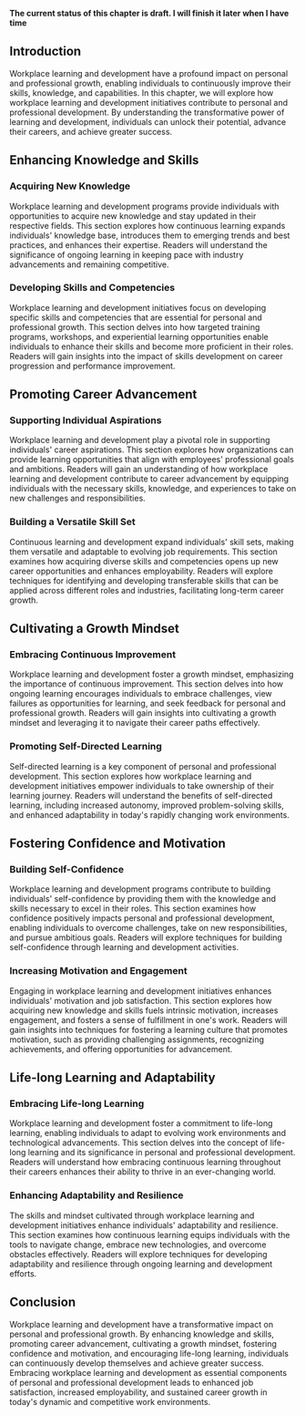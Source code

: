 **The current status of this chapter is draft. I will finish it later when I have time**

Introduction
------------

Workplace learning and development have a profound impact on personal and professional growth, enabling individuals to continuously improve their skills, knowledge, and capabilities. In this chapter, we will explore how workplace learning and development initiatives contribute to personal and professional development. By understanding the transformative power of learning and development, individuals can unlock their potential, advance their careers, and achieve greater success.

Enhancing Knowledge and Skills
------------------------------

### Acquiring New Knowledge

Workplace learning and development programs provide individuals with opportunities to acquire new knowledge and stay updated in their respective fields. This section explores how continuous learning expands individuals' knowledge base, introduces them to emerging trends and best practices, and enhances their expertise. Readers will understand the significance of ongoing learning in keeping pace with industry advancements and remaining competitive.

### Developing Skills and Competencies

Workplace learning and development initiatives focus on developing specific skills and competencies that are essential for personal and professional growth. This section delves into how targeted training programs, workshops, and experiential learning opportunities enable individuals to enhance their skills and become more proficient in their roles. Readers will gain insights into the impact of skills development on career progression and performance improvement.

Promoting Career Advancement
----------------------------

### Supporting Individual Aspirations

Workplace learning and development play a pivotal role in supporting individuals' career aspirations. This section explores how organizations can provide learning opportunities that align with employees' professional goals and ambitions. Readers will gain an understanding of how workplace learning and development contribute to career advancement by equipping individuals with the necessary skills, knowledge, and experiences to take on new challenges and responsibilities.

### Building a Versatile Skill Set

Continuous learning and development expand individuals' skill sets, making them versatile and adaptable to evolving job requirements. This section examines how acquiring diverse skills and competencies opens up new career opportunities and enhances employability. Readers will explore techniques for identifying and developing transferable skills that can be applied across different roles and industries, facilitating long-term career growth.

Cultivating a Growth Mindset
----------------------------

### Embracing Continuous Improvement

Workplace learning and development foster a growth mindset, emphasizing the importance of continuous improvement. This section delves into how ongoing learning encourages individuals to embrace challenges, view failures as opportunities for learning, and seek feedback for personal and professional growth. Readers will gain insights into cultivating a growth mindset and leveraging it to navigate their career paths effectively.

### Promoting Self-Directed Learning

Self-directed learning is a key component of personal and professional development. This section explores how workplace learning and development initiatives empower individuals to take ownership of their learning journey. Readers will understand the benefits of self-directed learning, including increased autonomy, improved problem-solving skills, and enhanced adaptability in today's rapidly changing work environments.

Fostering Confidence and Motivation
-----------------------------------

### Building Self-Confidence

Workplace learning and development programs contribute to building individuals' self-confidence by providing them with the knowledge and skills necessary to excel in their roles. This section examines how confidence positively impacts personal and professional development, enabling individuals to overcome challenges, take on new responsibilities, and pursue ambitious goals. Readers will explore techniques for building self-confidence through learning and development activities.

### Increasing Motivation and Engagement

Engaging in workplace learning and development initiatives enhances individuals' motivation and job satisfaction. This section explores how acquiring new knowledge and skills fuels intrinsic motivation, increases engagement, and fosters a sense of fulfillment in one's work. Readers will gain insights into techniques for fostering a learning culture that promotes motivation, such as providing challenging assignments, recognizing achievements, and offering opportunities for advancement.

Life-long Learning and Adaptability
-----------------------------------

### Embracing Life-long Learning

Workplace learning and development foster a commitment to life-long learning, enabling individuals to adapt to evolving work environments and technological advancements. This section delves into the concept of life-long learning and its significance in personal and professional development. Readers will understand how embracing continuous learning throughout their careers enhances their ability to thrive in an ever-changing world.

### Enhancing Adaptability and Resilience

The skills and mindset cultivated through workplace learning and development initiatives enhance individuals' adaptability and resilience. This section examines how continuous learning equips individuals with the tools to navigate change, embrace new technologies, and overcome obstacles effectively. Readers will explore techniques for developing adaptability and resilience through ongoing learning and development efforts.

Conclusion
----------

Workplace learning and development have a transformative impact on personal and professional growth. By enhancing knowledge and skills, promoting career advancement, cultivating a growth mindset, fostering confidence and motivation, and encouraging life-long learning, individuals can continuously develop themselves and achieve greater success. Embracing workplace learning and development as essential components of personal and professional development leads to enhanced job satisfaction, increased employability, and sustained career growth in today's dynamic and competitive work environments.
